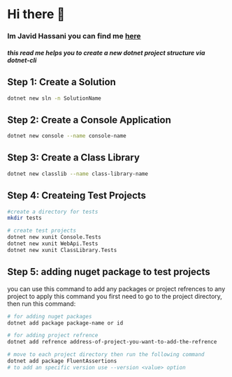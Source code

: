 # Hi there 👋

### Im Javid Hassani you can find me [here](https://www.linkedin.com/in/javid-hassani/)

##### this read me helps you to create a new dotnet project structure via dotnet-cli

## Step 1: Create a Solution
```bash
dotnet new sln -n SolutionName
```

## Step 2: Create a Console Application
```bash 
dotnet new console --name console-name
```

## Step 3: Create a Class Library 
```bash 
dotnet new classlib --name class-library-name
```
## Step 4: Createing Test Projects
```bash
#create a directory for tests
mkdir tests

# create test projects
dotnet new xunit Console.Tests
dotnet new xunit WebApi.Tests
dotnet new xunit ClassLibrary.Tests
```

## Step 5: adding nuget package to test projects
you can use this command to add any packages or project refrences to any project
to apply this command you first need to go to the project directory,
then run this command: 
```bash 
# for adding nuget packages
dotnet add package package-name or id

# for adding project refrence
dotnet add refrence address-of-project-you-want-to-add-the-refrence
```

```bash 
# move to each project directory then run the following command
dotnet add package FluentAssertions
# to add an specific version use --version <value> option

